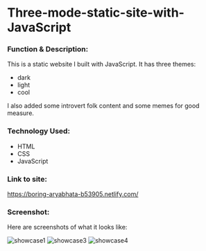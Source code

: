 # Three-mode-static-site-with-JavaScript

<h3>Function & Description:</h3>

This is a static website I built with JavaScript. 
It has three themes:
- dark
- light
- cool

I also added some introvert folk content and some memes for good measure.

<h3>Technology Used:</h3>

- HTML
- CSS
- JavaScript

<h3>Link to site:</h3>

https://boring-aryabhata-b53905.netlify.com/

<h3>Screenshot:</h3>

Here are screenshots of what it looks like:

![showcase1](https://user-images.githubusercontent.com/40691059/74574747-f2712480-4f84-11ea-9fba-924165f9a509.PNG)
![showcase3](https://user-images.githubusercontent.com/40691059/74574760-f8670580-4f84-11ea-931a-571d1cac410d.PNG)
![showcase4](https://user-images.githubusercontent.com/40691059/74574769-02890400-4f85-11ea-92f6-15a50706726a.PNG)

